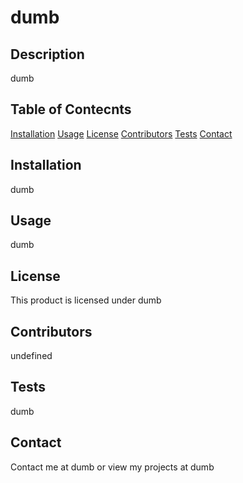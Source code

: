 # dumb


## Description
dumb

## Table of Contecnts
[Installation](#installation)
[Usage](#usage)
[License](#license)
[Contributors](#contributors)
[Tests](#tests)
[Contact](#contact)

## Installation
dumb

## Usage
dumb

## License
This product is licensed under dumb

## Contributors
undefined

## Tests
dumb

## Contact
Contact me at dumb or view my projects at dumb
